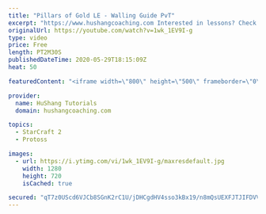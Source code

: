 ```yaml
---
title: "Pillars of Gold LE - Walling Guide PvT"
excerpt: "https://www.hushangcoaching.com Interested in lessons? Check out the website for more information ------------------------------------------------------------------------------------------------------- Want to support HuShang Tutorials directly? Patreon is a website where you can contribute a monthly"
originalUrl: https://youtube.com/watch?v=1wk_1EV9I-g
type: video
price: Free
length: PT2M30S
publishedDateTime: 2020-05-29T18:15:09Z
heat: 50

featuredContent: "<iframe width=\"800\" height=\"500\" frameborder=\"0\" src=\"https://www.youtube.com/embed/1wk_1EV9I-g\" allow=\"accelerometer; autoplay; encrypted-media; gyroscope; picture-in-picture\" allowfullscreen></iframe>"

provider:
  name: HuShang Tutorials
  domain: hushangcoaching.com

topics:
  - StarCraft 2
  - Protoss

images:
  - url: https://i.ytimg.com/vi/1wk_1EV9I-g/maxresdefault.jpg
    width: 1280
    height: 720
    isCached: true

secured: "qT7z0UScd6VJCb8SGnK2rC1U/jDHCgdHV4sso3kBx19/n8mQsUEXFJTJIFDVVeIIOw20tPFKmQq2vRNrwkoQNaOfyJ5Z+GBKdV4cvIyUIBQ/2Y66GXhGsywfyhpNzcIBfeyig++UC6b/JaGdZ3GBQtLHoGUfEyycKiu/P3exfr29Nmsw0Hc3J70MqHGWLjrkpaG8QZKUES1fWSxyKTBtseX+1n5FDy3BHAXjSLINCJtbHU+MNodPi70F6hUkdT24IxTkBkkhYVTDqQ8CRWw1WFW8z6OhYM/xqjwoT0G+JO1EawYp8LrAohbNIF+GthBzL+l51ME+0qjTYzeWh1fwGprt0IQ1aUg9iBFIFkWgaO1oKxCGzF7LEofwcty+8n/UD5q8yrLIAJ/9gXF2tCR1kaVrHC7QBgoVVW71ESsgPaY=;fz/f3OBctWbCr2bwn7Anpg=="
---
```


